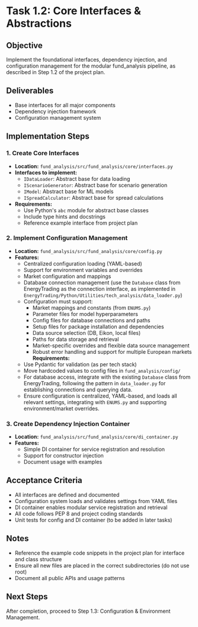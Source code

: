 # Task 1.2: Core Interfaces & Abstractions

## Objective
Implement the foundational interfaces, dependency injection, and configuration management for the modular fund_analysis pipeline, as described in Step 1.2 of the project plan.

## Deliverables
- Base interfaces for all major components
- Dependency injection framework
- Configuration management system

## Implementation Steps

### 1. Create Core Interfaces
- **Location:** `fund_analysis/src/fund_analysis/core/interfaces.py`
- **Interfaces to implement:**
  - `IDataLoader`: Abstract base for data loading
  - `IScenarioGenerator`: Abstract base for scenario generation
  - `IModel`: Abstract base for ML models
  - `ISpreadCalculator`: Abstract base for spread calculations
- **Requirements:**
  - Use Python's `abc` module for abstract base classes
  - Include type hints and docstrings
  - Reference example interface from project plan

### 2. Implement Configuration Management
- **Location:** `fund_analysis/src/fund_analysis/core/config.py`
- **Features:**
  - Centralized configuration loading (YAML-based)
  - Support for environment variables and overrides
  - Market configuration and mappings
  - Database connection management (use the `Database` class from EnergyTrading as the connection interface, as implemented in `EnergyTrading/Python/Utilities/tech_analysis/data_loader.py`)
  - Configuration must support:
    - Market mappings and constants (from `ENUMS.py`)
    - Parameter files for model hyperparameters
    - Config files for database connections and paths
    - Setup files for package installation and dependencies
    - Data source selection (DB, Eikon, local files)
    - Paths for data storage and retrieval
    - Market-specific overrides and flexible data source management
    - Robust error handling and support for multiple European markets
**Requirements:**
  - Use Pydantic for validation (as per tech stack)
  - Move hardcoded values to config files in `fund_analysis/config/`
  - For database access, integrate with the existing `Database` class from EnergyTrading, following the pattern in `data_loader.py` for establishing connections and querying data.
  - Ensure configuration is centralized, YAML-based, and loads all relevant settings, integrating with `ENUMS.py` and supporting environment/market overrides.

### 3. Create Dependency Injection Container
- **Location:** `fund_analysis/src/fund_analysis/core/di_container.py`
- **Features:**
  - Simple DI container for service registration and resolution
  - Support for constructor injection
  - Document usage with examples

## Acceptance Criteria
- All interfaces are defined and documented
- Configuration system loads and validates settings from YAML files
- DI container enables modular service registration and retrieval
- All code follows PEP 8 and project coding standards
- Unit tests for config and DI container (to be added in later tasks)

## Notes
- Reference the example code snippets in the project plan for interface and class structure
- Ensure all new files are placed in the correct subdirectories (do not use root)
- Document all public APIs and usage patterns

## Next Steps
After completion, proceed to Step 1.3: Configuration & Environment Management.
